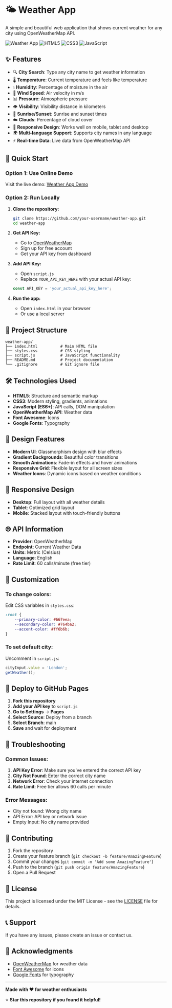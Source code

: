 # 🌤️ Weather App

A simple and beautiful web application that shows current weather for any city using OpenWeatherMap API.

![Weather App](https://img.shields.io/badge/Weather-App-blue?style=for-the-badge&logo=weather)
![HTML5](https://img.shields.io/badge/HTML5-E34F26?style=for-the-badge&logo=html5&logoColor=white)
![CSS3](https://img.shields.io/badge/CSS3-1572B6?style=for-the-badge&logo=css3&logoColor=white)
![JavaScript](https://img.shields.io/badge/JavaScript-F7DF1E?style=for-the-badge&logo=javascript&logoColor=black)

## ✨ Features

- 🔍 **City Search**: Type any city name to get weather information
- 🌡️ **Temperature**: Current temperature and feels like temperature
- 💧 **Humidity**: Percentage of moisture in the air
- 💨 **Wind Speed**: Air velocity in m/s
- 📊 **Pressure**: Atmospheric pressure
- 👁️ **Visibility**: Visibility distance in kilometers
- 🌅 **Sunrise/Sunset**: Sunrise and sunset times
- ☁️ **Clouds**: Percentage of cloud cover
- 📱 **Responsive Design**: Works well on mobile, tablet and desktop
- 🌍 **Multi-language Support**: Supports city names in any language
- ⚡ **Real-time Data**: Live data from OpenWeatherMap API

## 🚀 Quick Start

### Option 1: Use Online Demo
Visit the live demo: [Weather App Demo](https://your-username.github.io/weather-app)

### Option 2: Run Locally

1. **Clone the repository:**
   ```bash
   git clone https://github.com/your-username/weather-app.git
   cd weather-app
   ```

2. **Get API Key:**
   - Go to [OpenWeatherMap](https://openweathermap.org/api)
   - Sign up for free account
   - Get your API key from dashboard

3. **Add API Key:**
   - Open `script.js`
   - Replace `YOUR_API_KEY_HERE` with your actual API key:
   ```javascript
   const API_KEY = 'your_actual_api_key_here';
   ```

4. **Run the app:**
   - Open `index.html` in your browser
   - Or use a local server

## 📁 Project Structure

```
weather-app/
├── index.html          # Main HTML file
├── styles.css          # CSS styling
├── script.js           # JavaScript functionality
├── README.md           # Project documentation
└── .gitignore          # Git ignore file
```

## 🛠️ Technologies Used

- **HTML5**: Structure and semantic markup
- **CSS3**: Modern styling, gradients, animations
- **JavaScript (ES6+)**: API calls, DOM manipulation
- **OpenWeatherMap API**: Weather data
- **Font Awesome**: Icons
- **Google Fonts**: Typography

## 🎨 Design Features

- **Modern UI**: Glassmorphism design with blur effects
- **Gradient Backgrounds**: Beautiful color transitions
- **Smooth Animations**: Fade-in effects and hover animations
- **Responsive Grid**: Flexible layout for all screen sizes
- **Weather Icons**: Dynamic icons based on weather conditions

## 📱 Responsive Design

- **Desktop**: Full layout with all weather details
- **Tablet**: Optimized grid layout
- **Mobile**: Stacked layout with touch-friendly buttons

## 🌐 API Information

- **Provider**: OpenWeatherMap
- **Endpoint**: Current Weather Data
- **Units**: Metric (Celsius)
- **Language**: English
- **Rate Limit**: 60 calls/minute (free tier)

## 🔧 Customization

### To change colors:
Edit CSS variables in `styles.css`:

```css
:root {
    --primary-color: #667eea;
    --secondary-color: #764ba2;
    --accent-color: #ff6b6b;
}
```

### To set default city:
Uncomment in `script.js`:

```javascript
cityInput.value = 'London';
getWeather();
```

## 🚀 Deploy to GitHub Pages

1. **Fork this repository**
2. **Add your API key** to `script.js`
3. **Go to Settings** → **Pages**
4. **Select Source**: Deploy from a branch
5. **Select Branch**: main
6. **Save** and wait for deployment

## 🐛 Troubleshooting

### Common Issues:

1. **API Key Error**: Make sure you've entered the correct API key
2. **City Not Found**: Enter the correct city name
3. **Network Error**: Check your internet connection
4. **Rate Limit**: Free tier allows 60 calls per minute

### Error Messages:
- City not found: Wrong city name
- API Error: API key or network issue
- Empty Input: No city name provided

## 🤝 Contributing

1. Fork the repository
2. Create your feature branch (`git checkout -b feature/AmazingFeature`)
3. Commit your changes (`git commit -m 'Add some AmazingFeature'`)
4. Push to the branch (`git push origin feature/AmazingFeature`)
5. Open a Pull Request

## 📄 License

This project is licensed under the MIT License - see the [LICENSE](LICENSE) file for details.

## 📞 Support

If you have any issues, please create an issue or contact us.

## 🙏 Acknowledgments

- [OpenWeatherMap](https://openweathermap.org/) for weather data
- [Font Awesome](https://fontawesome.com/) for icons
- [Google Fonts](https://fonts.google.com/) for typography

---

**Made with ❤️ for weather enthusiasts**

⭐ **Star this repository if you found it helpful!** 
